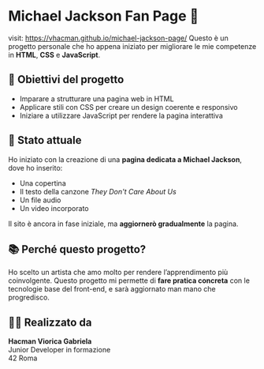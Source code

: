 # Michael Jackson Fan Page 🎤

visit: https://vhacman.github.io/michael-jackson-page/
Questo è un progetto personale che ho appena iniziato per migliorare le mie competenze in **HTML**, **CSS** e **JavaScript**.

## 🔧 Obiettivi del progetto

- Imparare a strutturare una pagina web in HTML
- Applicare stili con CSS per creare un design coerente e responsivo
- Iniziare a utilizzare JavaScript per rendere la pagina interattiva

## 🚧 Stato attuale

Ho iniziato con la creazione di una **pagina dedicata a Michael Jackson**, dove ho inserito:
- Una copertina
- Il testo della canzone *They Don't Care About Us*
- Un file audio
- Un video incorporato

Il sito è ancora in fase iniziale, ma **aggiornerò gradualmente** la pagina.
## 📚 Perché questo progetto?

Ho scelto un artista che amo molto per rendere l’apprendimento più coinvolgente. Questo progetto mi permette di **fare pratica concreta** con le tecnologie base del front-end, e sarà aggiornato man mano che progredisco.

## 👩‍💻 Realizzato da

**Hacman Viorica Gabriela**  
Junior Developer in formazione  
42 Roma  
